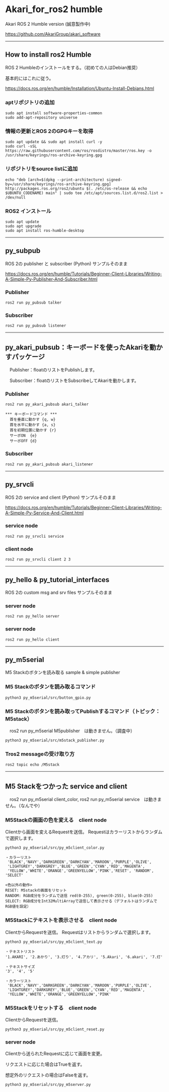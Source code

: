 # Akari_for_ros2 humble
Akari ROS 2 Humble version (誠意製作中)

https://github.com/AkariGroup/akari_software

***
## How to install ros2 Humble
ROS 2 Humbleのインストールをする。（初めての人はDebian推奨）

基本的にはこれに従う。

https://docs.ros.org/en/humble/Installation/Ubuntu-Install-Debians.html


### aptリポジトリの追加
```
sudo apt install software-properties-common
sudo add-apt-repository universe
```

### 情報の更新とROS 2のGPGキーを取得
```
sudo apt update && sudo apt install curl -y
sudo curl -sSL https://raw.githubusercontent.com/ros/rosdistro/master/ros.key -o /usr/share/keyrings/ros-archive-keyring.gpg
```

### リポジトリをsource listに追加
```
echo "deb [arch=$(dpkg --print-architecture) signed-by=/usr/share/keyrings/ros-archive-keyring.gpg] http://packages.ros.org/ros2/ubuntu $(. /etc/os-release && echo $UBUNTU_CODENAME) main" | sudo tee /etc/apt/sources.list.d/ros2.list > /dev/null
```

### ROS2 インストール
```
sudo apt update
sudo apt upgrade
sudo apt install ros-humble-desktop
```


***
## py_subpub
ROS 2の publisher と subscriber (Python)
サンプルそのまま

https://docs.ros.org/en/humble/Tutorials/Beginner-Client-Libraries/Writing-A-Simple-Py-Publisher-And-Subscriber.html

### Publisher
```
ros2 run py_pubsub talker
```
### Subscriber
```
ros2 run py_pubsub listener
```

***
## py_akari_pubsub：キーボードを使ったAkariを動かすパッケージ
　Publisher：floatのリストをPublishします。
 
　Subscriber：floatのリストをSubscribeしてAkariを動かします。

### Publisher

```
ros2 run py_akari_pubsub akari_talker
```

```
*** キーボードコマンド ***
  首を垂直に動かす {q, w}
  首を水平に動かす {a, s}
  首を初期位置に動かす {r}
  サーボON  {e}
  サーボOFF {d}
```


### Subscriber
```
ros2 run py_akari_pubsub akari_listener
```

***
## py_srvcli
ROS 2の service and client (Python)
サンプルそのまま

https://docs.ros.org/en/humble/Tutorials/Beginner-Client-Libraries/Writing-A-Simple-Py-Service-And-Client.html

### service node 
```
ros2 run py_srvcli service
```
### client node
```
ros2 run py_srvcli client 2 3
```

***
## py_hello & py_tutorial_interfaces
ROS 2の custom msg and srv files
サンプルそのまま

### server node 
```
ros2 run py_hello server
```
### server node 
```
ros2 run py_hello client
```

***
## py_m5serial
M5 Stackのボタンを読み取る sample & simple publisher

### M5 Stackのボタンを読み取るコマンド
```
python3 py_m5serial/src/button_gpio.py 
```
### M5 Stackのボタンを読み取ってPublishするコマンド（トピック：　M5stack）
　ros2 run py_m5serial M5publisher　は動きません。（調査中）
```
python3 py_m5serial/src/m5stack_publisher.py
```
### Tros2 messageの受け取り方
```
ros2 topic echo /M5stack
```

***
## M5 Stackをつかった service and client
　ros2 run py_m5serial client_color, ros2 run py_m5serial service　は動きません。（なんでや）
### M5Stackの画面の色を変える　client node
Clientから画面を変えるRequestを送信。
Requestはカラーリストからランダムで選択します。

```
python3 py_m5serial/src/py_m5client_color.py 
```

```
・カラーリスト
 'BLACK','NAVY','DARKGREEN','DARKCYAN','MAROON','PURPLE','OLIVE',
 'LIGHTGREY','DARKGREY','BLUE','GREEN','CYAN','RED','MAGENTA',
 'YELLOW','WHITE','ORANGE','GREENYELLOW','PINK','RESET', 'RANDOM', 'SELECT'
 
<色以外の動作>
RESET: M5stackの画面をリセット
RANDOM: RGB成分をランダムで送信 red(0-255), green(0-255), blue(0-255)
SELECT: RGB成分をInt32MultiArrayで送信して表示させる（デフォルトはランダムでRGB値を設定）
```
### M5Stackにテキストを表示させる　client node
ClientからRequestを送信。
Requestはリストからランダムで選択します。

```
python3 py_m5serial/src/py_m5client_text.py 
```
```
・テキストリスト
'1.AKARI', '2.あかり', '3.灯り', '4.アカリ', '5.Akari', '6.akari', '7.灯'

・テキストサイズ
'3', '4', '5'

・カラーリスト
 'BLACK','NAVY','DARKGREEN','DARKCYAN','MAROON','PURPLE','OLIVE',
 'LIGHTGREY','DARKGREY','BLUE','GREEN','CYAN','RED','MAGENTA',
 'YELLOW','WHITE','ORANGE','GREENYELLOW','PINK'
```

### M5Stackをリセットする　client node
ClientからRequestを送信。

```
python3 py_m5serial/src/py_m5client_reset.py 
```


### server node
Clientから送られたRequestに応じて画面を変更。

リクエストに応じた場合はTrueを返す。

想定外のリクエストの場合はFalseを返す。

```
python3 py_m5serial/src/py_m5server.py 
```

